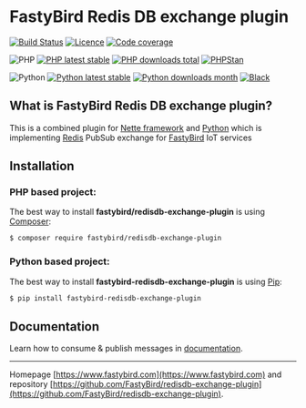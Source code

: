 # FastyBird Redis DB exchange plugin

[![Build Status](https://badgen.net/github/checks/FastyBird/redisdb-exchange-plugin/master?cache=300&style=flat-square)](https://github.com/FastyBird/redisdb-exchange-plugin/actions)
[![Licence](https://badgen.net/github/license/FastyBird/redisdb-exchange-plugin?cache=300&style=flat-square)](https://github.com/FastyBird/redisdb-exchange-plugin/blob/master/LICENSE.md)
[![Code coverage](https://badgen.net/coveralls/c/github/FastyBird/redisdb-exchange-plugin?cache=300&style=flat-square)](https://coveralls.io/r/FastyBird/redisdb-exchange-plugin)

![PHP](https://badgen.net/packagist/php/FastyBird/redisdb-exchange-plugin?cache=300&style=flat-square)
[![PHP latest stable](https://badgen.net/packagist/v/FastyBird/redisdb-exchange-plugin/latest?cache=300&style=flat-square)](https://packagist.org/packages/FastyBird/redisdb-exchange-plugin)
[![PHP downloads total](https://badgen.net/packagist/dt/FastyBird/redisdb-exchange-plugin?cache=300&style=flat-square)](https://packagist.org/packages/FastyBird/redisdb-exchange-plugin)
[![PHPStan](https://img.shields.io/badge/phpstan-enabled-brightgreen.svg?style=flat-square)](https://github.com/phpstan/phpstan)

![Python](https://badgen.net/pypi/python/fastybird-redisdb-exchange-plugin?cache=300&style=flat-square)
[![Python latest stable](https://badgen.net/pypi/v/fastybird-redisdb-exchange-plugin?cache=300&style=flat-square)](https://pypi.org/project/fastybird-redisdb-exchange-plugin/)
[![Python downloads month](https://img.shields.io/pypi/dm/fastybird-redisdb-exchange-plugin?cache=300&style=flat-square)](https://pypi.org/project/fastybird-redisdb-exchange-plugin/)
[![Black](https://img.shields.io/badge/black-enabled-brightgreen.svg?style=flat-square)](https://github.com/psf/black)

## What is FastyBird Redis DB exchange plugin?

This is a combined plugin for [Nette framework](https://nette.org) and [Python](https://www.python.org) which is implementing [Redis](https://redis.io) PubSub exchange for [FastyBird](https://www.fastybird.com) IoT services

## Installation

### PHP based project:

The best way to install **fastybird/redisdb-exchange-plugin** is using [Composer](http://getcomposer.org/):

```sh
$ composer require fastybird/redisdb-exchange-plugin
```

### Python based project:

The best way to install **fastybird-redisdb-exchange-plugin** is using [Pip](https://pip.pypa.io/en/stable/):

```sh
$ pip install fastybird-redisdb-exchange-plugin
```

## Documentation

Learn how to consume & publish messages in [documentation](https://github.com/FastyBird/redisdb-exchange-plugin/blob/master/.docs/en/index.md).

***
Homepage [https://www.fastybird.com](https://www.fastybird.com) and repository [https://github.com/FastyBird/redisdb-exchange-plugin](https://github.com/FastyBird/redisdb-exchange-plugin).
